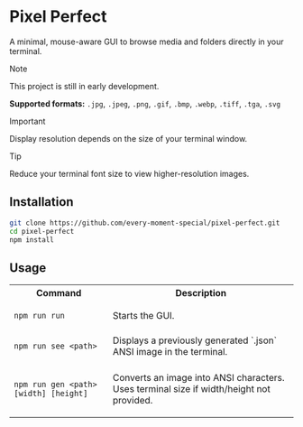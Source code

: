# Pixel Perfect
A minimal, mouse-aware GUI to browse media and folders directly in your terminal.

> [!NOTE]
> This project is still in early development.
> 
> **Supported formats:** 
> `.jpg`, `.jpeg`, `.png`, `.gif`, `.bmp`, `.webp`, `.tiff`, `.tga`, `.svg`

> [!IMPORTANT]
> Display resolution depends on the size of your terminal window.

> [!TIP]
> Reduce your terminal font size to view higher-resolution images.

## Installation
```bash
git clone https://github.com/every-moment-special/pixel-perfect.git
cd pixel-perfect
npm install
```

## Usage
<div align="left">
 <table>
  <th>Command</th>
  <th>Description</th>
  <tr>
  <td>
    
  `npm run run`
    
  </td>
  <td>
 Starts the GUI.
  </td>
  </tr>
  <tr>
  <td>
    
  `npm run see <path>`
 
  </td>
  <td>
  Displays a previously generated `.json` ANSI image in the terminal.
  </td>
  </tr>
  <tr>
  <td>
    
  `npm run gen <path> [width] [height]`
 
  </td>
  <td>

  Converts an image into ANSI characters. Uses terminal size if width/height not provided.
 
  </td>
  </tr>
  </table>
</div>
